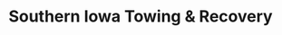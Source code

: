 ---
title: "Southern Iowa Towing & Recovery"
url: /lamoni/southern-iowa-towing-and-recovery/
shop: car repair
---